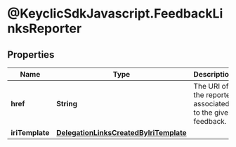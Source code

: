 # @KeyclicSdkJavascript.FeedbackLinksReporter

## Properties
Name | Type | Description | Notes
------------ | ------------- | ------------- | -------------
**href** | **String** | The URI of the reporter associated to the given feedback. | [optional] 
**iriTemplate** | [**DelegationLinksCreatedByIriTemplate**](DelegationLinksCreatedByIriTemplate.md) |  | [optional] 


